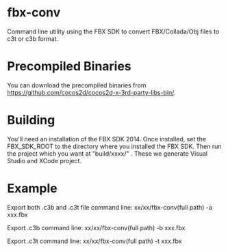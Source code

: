 fbx-conv
========

Command line utility using the FBX SDK to convert FBX/Collada/Obj files
to c3t or c3b format.

Precompiled Binaries
====================
You can download the precompiled binaries from https://github.com/cocos2d/cocos2d-x-3rd-party-libs-bin/.

Building
========
You'll need an installation of the FBX SDK 2014. Once installed, set the
FBX_SDK_ROOT to the directory where you installed the FBX SDK. Then run the project which you want at "build/xxxx/"
. These we generate Visual Studio and XCode project.

Example
========
Export both .c3b and .c3t file command line:
xx/xx/fbx-conv(full path) -a xxx.fbx

Export .c3b command line:
xx/xx/fbx-conv(full path) -b xxx.fbx

Export .c3t command line:
xx/xx/fbx-conv(full path) -t xxx.fbx

